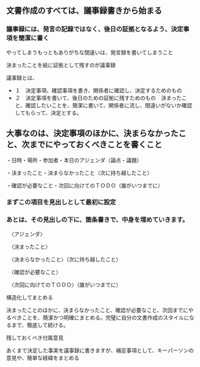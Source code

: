 ## 文書作成のすべては、議事録書きから始まる

### 議事録には、発言の記録ではなく、後日の証拠となるよう、決定事項を簡潔に書く

やってしまうもっともありがちな間違いは、発言録を書いてしまうこと

決まったことを紙に証拠として残すのが議事録

議事録とは、
* １　決定事項、確認事項を書き、関係者に確認し、決定するためのもの
* ２　決定事項を書いて、後日のための証拠に残すためのもの　決まったこと、確認したいことを、簡潔に書いて、関係者に流し、間違いがないか確認してもらって、決定とする。

## 大事なのは、決定事項のほかに、決まらなかったこと、次までにやっておくべきことを書くこと

・日時・場所・参加者・本日のアジェンダ（論点・議題）

・決まったこと・決まらなかったこと（次に持ち越したこと）

・確認が必要なこと・次回に向けてのＴＯＤＯ（誰がいつまでに）

### まずこの項目を見出しとして最初に設定

### あとは、その見出しの下に、箇条書きで、中身を埋めていきます。

　〈アジェンダ〉

　〈決まったこと〉

　〈決まらなかったこと〉（次に持ち越したこと）

　〈確認が必要なこと〉

　〈次回に向けてのＴＯＤＯ〉（誰がいつまでに）

構造化してまとめる

決まったことのほかに、決まらなかったこと、確認が必要なこと、次回までにやるべきことを、簡潔かつ明確にまとめる。完璧に自分の文書作成のスタイルになるまで、徹底して続ける。

残しておくべき付属意見

あくまで決定した事実を議事録に書きますが、補足事項として、キーパーソンの意見や、簡単な経緯をまとめる

